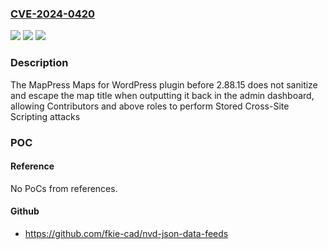 ### [CVE-2024-0420](https://cve.mitre.org/cgi-bin/cvename.cgi?name=CVE-2024-0420)
![](https://img.shields.io/static/v1?label=Product&message=MapPress%20Maps%20for%20WordPress&color=blue)
![](https://img.shields.io/static/v1?label=Version&message=0%3C%202.88.15%20&color=brighgreen)
![](https://img.shields.io/static/v1?label=Vulnerability&message=CWE-79%20Cross-Site%20Scripting%20(XSS)&color=brighgreen)

### Description

The MapPress Maps for WordPress plugin before 2.88.15 does not sanitize and escape the map title when outputting it back in the admin dashboard, allowing Contributors and above roles to perform Stored Cross-Site Scripting attacks

### POC

#### Reference
No PoCs from references.

#### Github
- https://github.com/fkie-cad/nvd-json-data-feeds

